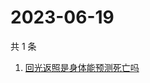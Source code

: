 # 2023-06-19

共 1 条

<!-- BEGIN ZHIHUSEARCH -->
<!-- 最后更新时间 Mon Jun 19 2023 09:06:42 GMT+0800 (China Standard Time) -->
1. [回光返照是身体能预测死亡吗](https://www.zhihu.com/search?q=回光返照是身体能预测死亡吗)
<!-- END ZHIHUSEARCH -->
